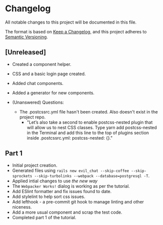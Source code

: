 # Changelog

All notable changes to this project will be documented in this file.

The format is based on [Keep a Changelog](https://keepachangelog.com/en/1.0.0/),
and this project adheres to [Semantic Versioning](https://semver.org/spec/v2.0.0.html).

## [Unreleased]

- Created a component helper.
- CSS and a basic login page created.
- Added chat components.
- Added a generator for new components.

- (Unanswered) Questions:
  - The .postcssrc.yml file hasn't been created. Also doesn't exist in the project repo.
    - "Let’s also take a second to enable postcss-nested plugin that will allow us to nest CSS classes. Type yarn add postcss-nested in the Terminal and add this line to the top of plugins section inside .postcssrc.yml: postcss-nested: {}."

## Part 1

- Initial project creation.
- Generated files using `rails new evil_chat --skip-coffee --skip-sprockets --skip-turbolinks --webpack --database=postgresql -T`.
- Applied intial changes to use _the new way_
- The `Webpacker Works!` dialog is working as per the tutorial.
- Add ESlint formatter and fix issues found to date.
- Add stylelint to help sort css issues.
- Add lefthook - a pre-commit git hook to manage linting and other niceness.
- Add a more usual component and scrap the test code.
- Completed part 1 of the tutorial.
